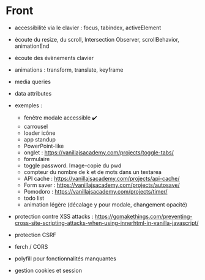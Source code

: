 Front
===

- accessibilité via le clavier : focus, tabindex, activeElement
- écoute du resize, du scroll, Intersection Observer, scrollBehavior, animationEnd
- écoute des évènements clavier
- animations : transform, translate, keyframe
- media queries
- data attributes
- exemples :
    - fenêtre modale accessible :heavy_check_mark:
    - carrousel
    - loader icône
    - app standup
    - PowerPoint-like
    - onglet : https://vanillajsacademy.com/projects/toggle-tabs/
    - formulaire
    - toggle password. Image-copie du pwd
    - compteur du nombre de k et de mots dans un textarea
    - API cache : https://vanillajsacademy.com/projects/api-cache/
    - Form saver : https://vanillajsacademy.com/projects/autosave/
    - Pomodoro : https://vanillajsacademy.com/projects/timer/
    - todo list
    - animation légère (décalage y pour modale, changement opacité)

- protection contre XSS attacks : https://gomakethings.com/preventing-cross-site-scripting-attacks-when-using-innerhtml-in-vanilla-javascript/
- protection CSRF
- ferch / CORS
- polyfill pour fonctionnalités manquantes
- gestion cookies et session
